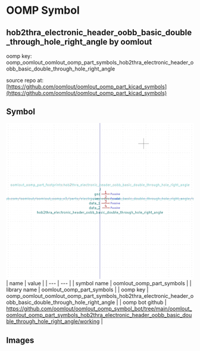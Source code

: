 # OOMP Symbol  
## hob2thra_electronic_header_oobb_basic_double_through_hole_right_angle  by oomlout  
  
oomp key: oomp_oomlout_oomlout_oomp_part_symbols_hob2thra_electronic_header_oobb_basic_double_through_hole_right_angle  
  
source repo at: [https://github.com/oomlout/oomlout_oomp_part_kicad_symbols](https://github.com/oomlout/oomlout_oomp_part_kicad_symbols)  
## Symbol  
  
[![working.png](working_600.png)](working.png)  
| name | value | 
| --- | --- | 
| symbol name | oomlout_oomp_part_symbols | 
| library name | oomlout_oomp_part_symbols | 
| oomp key | oomp_oomlout_oomlout_oomp_part_symbols_hob2thra_electronic_header_oobb_basic_double_through_hole_right_angle | 
| oomp bot github | https://github.com/oomlout/oomlout_oomp_symbol_bot/tree/main/oomlout_oomlout_oomp_part_symbols_hob2thra_electronic_header_oobb_basic_double_through_hole_right_angle/working | 
## Images  
